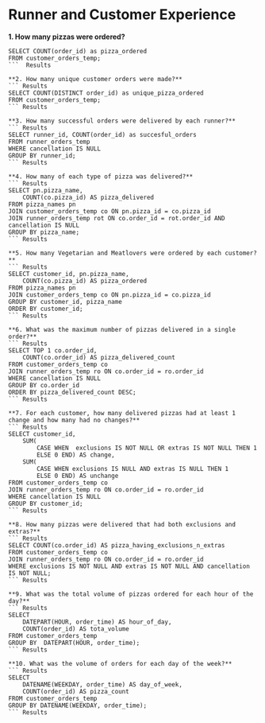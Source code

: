 # Runner and Customer Experience

**1. How many pizzas were ordered?**
``` Results 
SELECT COUNT(order_id) as pizza_ordered 
FROM customer_orders_temp;
```  Results 

**2. How many unique customer orders were made?**
``` Results
SELECT COUNT(DISTINCT order_id) as unique_pizza_ordered
FROM customer_orders_temp;
``` Results

**3. How many successful orders were delivered by each runner?**
``` Results
SELECT runner_id, COUNT(order_id) as succesful_orders
FROM runner_orders_temp
WHERE cancellation IS NULL
GROUP BY runner_id;
``` Results

**4. How many of each type of pizza was delivered?**
``` Results
SELECT pn.pizza_name,
	COUNT(co.pizza_id) AS pizza_delivered
FROM pizza_names pn
JOIN customer_orders_temp co ON pn.pizza_id = co.pizza_id
JOIN runner_orders_temp rot ON co.order_id = rot.order_id AND cancellation IS NULL
GROUP BY pizza_name;
``` Results

**5. How many Vegetarian and Meatlovers were ordered by each customer?**
``` Results
SELECT customer_id, pn.pizza_name,
	COUNT(co.pizza_id) AS pizza_ordered
FROM pizza_names pn
JOIN customer_orders_temp co ON pn.pizza_id = co.pizza_id
GROUP BY customer_id, pizza_name
ORDER BY customer_id;
``` Results

**6. What was the maximum number of pizzas delivered in a single order?**
``` Results
SELECT TOP 1 co.order_id,
	COUNT(co.order_id) AS pizza_delivered_count
FROM customer_orders_temp co
JOIN runner_orders_temp ro ON co.order_id = ro.order_id
WHERE cancellation IS NULL
GROUP BY co.order_id
ORDER BY pizza_delivered_count DESC;
``` Results

**7. For each customer, how many delivered pizzas had at least 1 change and how many had no changes?**
``` Results
SELECT customer_id, 
	SUM(
		CASE WHEN  exclusions IS NOT NULL OR extras IS NOT NULL THEN 1
		ELSE 0 END) AS change,
	SUM(
		CASE WHEN exclusions IS NULL AND extras IS NULL THEN 1
		ELSE 0 END) AS unchange
FROM customer_orders_temp co
JOIN runner_orders_temp ro ON co.order_id = ro.order_id
WHERE cancellation IS NULL
GROUP BY customer_id;
``` Results

**8. How many pizzas were delivered that had both exclusions and extras?**
``` Results
SELECT COUNT(co.order_id) AS pizza_having_exclusions_n_extras
FROM customer_orders_temp co
JOIN runner_orders_temp ro ON co.order_id = ro.order_id
WHERE exclusions IS NOT NULL AND extras IS NOT NULL AND cancellation IS NOT NULL;
``` Results

**9. What was the total volume of pizzas ordered for each hour of the day?**
``` Results
SELECT 
	DATEPART(HOUR, order_time) AS hour_of_day, 
	COUNT(order_id) AS tota_volume 
FROM customer_orders_temp
GROUP BY  DATEPART(HOUR, order_time);
``` Results

**10. What was the volume of orders for each day of the week?**
``` Results
SELECT 
	DATENAME(WEEKDAY, order_time) AS day_of_week,
	COUNT(order_id) AS pizza_count
FROM customer_orders_temp
GROUP BY DATENAME(WEEKDAY, order_time);
``` Results
